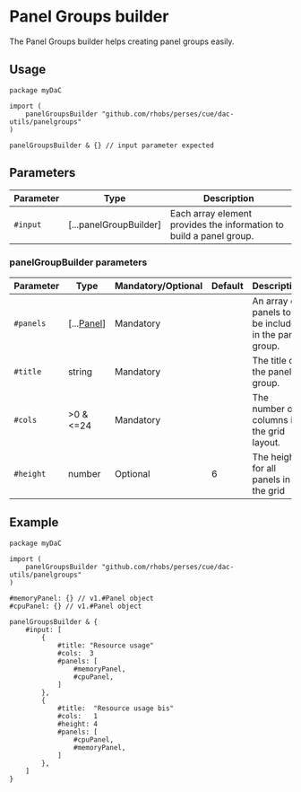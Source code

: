 # Panel Groups builder

The Panel Groups builder helps creating panel groups easily.

## Usage

```cue
package myDaC

import (
    panelGroupsBuilder "github.com/rhobs/perses/cue/dac-utils/panelgroups"
)

panelGroupsBuilder & {} // input parameter expected
```

## Parameters

| Parameter | Type                   | Description                                                         |
|-----------|------------------------|---------------------------------------------------------------------|
| `#input`  | [...panelGroupBuilder] | Each array element provides the information to build a panel group. |

### panelGroupBuilder parameters

| Parameter | Type                                                     | Mandatory/Optional | Default | Description                                           |
|-----------|----------------------------------------------------------|--------------------|---------|-------------------------------------------------------|
| `#panels` | [...[Panel](../../api/dashboard.md#panel-specification)] | Mandatory          |         | An array of panels to be included in the panel group. |
| `#title`  | string                                                   | Mandatory          |         | The title of the panel group.                         |
| `#cols`   | >0 & <=24                                                | Mandatory          |         | The number of columns in the grid layout.             |
| `#height` | number                                                   | Optional           | 6       | The height for all panels in the grid                 |

## Example

```cue
package myDaC

import (
    panelGroupsBuilder "github.com/rhobs/perses/cue/dac-utils/panelgroups"
)

#memoryPanel: {} // v1.#Panel object
#cpuPanel: {} // v1.#Panel object

panelGroupsBuilder & {
	#input: [
		{
			#title: "Resource usage"
			#cols:  3
			#panels: [
				#memoryPanel,
				#cpuPanel,
			]
		},
		{
			#title:  "Resource usage bis"
			#cols:   1
			#height: 4
			#panels: [
				#cpuPanel,
				#memoryPanel,
			]
		},
	]
}
```
